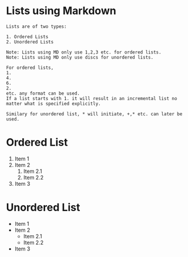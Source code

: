 # Lists using Markdown

```
Lists are of two types:

1. Ordered Lists
2. Unordered Lists

Note: Lists using MD only use 1,2,3 etc. for ordered lists.
Note: Lists using MD only use discs for unordered lists.

For ordered lists,
1.
4.
6.
2.
etc. any format can be used.
If a list starts with 1. it will result in an incremental list no matter what is specified explicitly.

Similary for unordered list, * will initiate, +,* etc. can later be used.
```

# Ordered List

1. Item 1
2. Item 2
	1. Item 2.1
	2. Item 2.2
3. Item 3

# Unordered List

* Item 1
* Item 2
	* Item 2.1
	* Item 2.2
* Item 3
